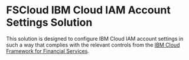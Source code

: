 # FSCloud IBM Cloud IAM Account Settings Solution

This solution is designed to configure IBM Cloud IAM account settings in such a way that complies with the relevant controls from the [IBM Cloud Framework for Financial Services](https://cloud.ibm.com/docs/framework-financial-services?topic=framework-financial-services-about).
